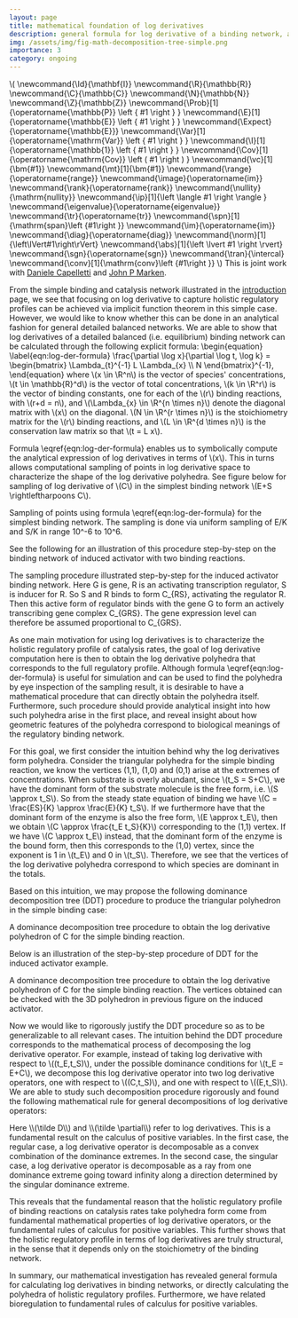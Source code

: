 ```yaml
---
layout: page
title: mathematical foundation of log derivatives
description: general formula for log derivative of a binding network, and dominance decomposition tree (DTT) to directly obtain log derivative polyhedra.
img: /assets/img/fig-math-decomposition-tree-simple.png
importance: 3
category: ongoing
---
```

\\(
    \newcommand{\Id}{\mathbf{I}}
    \newcommand{\R}{\mathbb{R}}
    \newcommand{\C}{\mathbb{C}}
    \newcommand{\N}{\mathbb{N}}
    \newcommand{\Z}{\mathbb{Z}}
    \newcommand{\Prob}[1]{\operatorname{\mathbb{P}}  \left \{ #1 \right \}  }
    \newcommand{\E}[1]{\operatorname{\mathbb{E}} \left \{ #1 \right \} }
    \newcommand{\Expect}{\operatorname{\mathbb{E}}}
    \newcommand{\Var}[1]{\operatorname{\mathrm{Var}} \left \{ #1 \right \} }
    \newcommand{\I}[1]{\operatorname{\mathbb{1}} \left \{ #1 \right \} }
    \newcommand{\Cov}[1]{\operatorname{\mathrm{Cov}} \left ( #1 \right ) }
    \newcommand{\vc}[1]{\bm{#1}}
    \newcommand{\mt}[1]{\bm{#1}}
    \newcommand{\range}{\operatorname{range}}
    \newcommand{\image}{\operatorname{im}}
    \newcommand{\rank}{\operatorname{rank}}
    \newcommand{\nullity}{\mathrm{nullity}}
    \newcommand{\ip}[1]{\left \langle #1 \right \rangle }
    \newcommand{\eigenvalue}{\operatorname{eigenvalue}}
    \newcommand{\tr}{\operatorname{tr}}
    \newcommand{\spn}[1]{\mathrm{span}\left \{#1\right \}}
    \newcommand{\im}{\operatorname{im}}
    \newcommand{\diag}{\operatorname{diag}}
    \newcommand{\norm}[1]{\left\lVert#1\right\rVert}
    \newcommand{\abs}[1]{\left \lvert #1 \right \rvert}
    \newcommand{\sgn}{\operatorname{sgn}}
    \newcommand{\tran}{\intercal}
    \newcommand{\conv}[1]{\mathrm{conv}\left \{#1\right \}}
\\)
This is joint work with [Daniele Capelletti](https://staff.polito.it/daniele.cappelletti/) and [John P Marken](https://scholar.google.com/citations?user=GVHMq88AAAAJ&hl=en).


From the simple binding and catalysis network illustrated in the [introduction]((https://chemaoxfz.github.io/projects/log_der_foundation/)) page, we see that focusing on log derivative to capture holistic regulatory profiles can be achieved via implicit function theorem in this simple case. 
However, we would like to know whether this can be done in an analytical fashion for general detailed balanced networks. 
We are able to show that log derivatives of a detailed balanced (i.e. equilibrium) binding network can be calculated through the following explicit formula:
\begin{equation}
\label{eqn:log-der-formula}
\frac{\partial \log x}{\partial \log t, \log k} = \begin{bmatrix} \Lambda_{t}^{-1} L \Lambda_{x} \\\ N \end{bmatrix}^{-1},
\end{equation}
where \\(x \in \R^n\\) is the vector of species' concentrations, \\(t \in \mathbb{R}^d\\) is the vector of total concentrations, \\(k \in \R^r\\) is the vector of binding constants, one for each of the \\(r\\) binding reactions, with \\(r+d = n\\), and \\(\Lambda_{x} \in \R^{n \times n}\\) denote the diagonal matrix with \\(x\\) on the diagonal. \\(N \in \R^{r \times n}\\) is the stoichiometry matrix for the \\(r\\) binding reactions, and \\(L \in \R^{d \times n}\\) is the conservation law matrix so that \\(t = L x\\).

Formula \eqref{eqn:log-der-formula} enables us to symbolically compute the analytical expression of log derivatives in terms of \\(x\\).
This in turns allows computational sampling of points in log derivative space to characterize the shape of the log derivative polyhedra. 
See figure below for sampling of log derivative of \\(C\\) in the simplest binding network \\(E+S \rightleftharpoons C\\).

<div class="row justify-content-sm-center">
    <div class="col-sm-6 mt-3 mt-md-0">
        <img class="img-fluid rounded z-depth-0" src="{{ '/assets/img/fig-math-log-der-sampling-simple.png' | relative_url }}" alt="" title="example image"/>
    </div>
</div>
<div class="caption">
    Sampling of points using formula \eqref{eqn:log-der-formula} for the simplest binding network. The sampling is done via uniform sampling of E/K and S/K in range 10^-6 to 10^6.
</div>

See the following for an illustration of this procedure step-by-step on the binding network of induced activator with two binding reactions. 

<div class="row justify-content-sm-center">
    <div class="col-sm-12 mt-6 mt-md-0">
        <img class="img-fluid rounded z-depth-0" src="{{ '/assets/img/fig-reaction-order-sampling-procedure.png' | relative_url }}" alt="" title="example image"/>
    </div>
</div>
<div class="caption">
    The sampling procedure illustrated step-by-step for the induced activator binding network. Here G is gene, R is an activating transcription regulator, S is inducer for R. So S and R binds to form C_{RS}, activating the regulator R. Then this active form of regulator binds with the gene G to form an actively transcribing gene complex C_{GRS}. 
    The gene expression level can therefore be assumed proportional to C_{GRS}.
</div>

As one main motivation for using log derivatives is to characterize the holistic regulatory profile of catalysis rates, the goal of log derivative computation here is then to obtain the log derivative polyhedra that corresponds to the full regulatory profile. 
Although formula \eqref{eqn:log-der-formula} is useful for simulation and can be used to find the polyhedra by eye inspection of the sampling result, it is desirable to have a mathematical procedure that can directly obtain the polyhedra itself. 
Furthermore, such procedure should provide analytical insight into how such polyhedra arise in the first place, and reveal insight about how geometric features of the polyhedra correspond to biological meanings of the regulatory binding network.

For this goal, we first consider the intuition behind why the log derivatives form polyhedra. 
Consider the triangular polyhedra for the simple binding reaction, we know the vertices (1,1), (1,0) and (0,1) arise at the extremes of concentrations. 
When substrate is overly abundant, since \\(t_S = S+C\\), we have the dominant form of the substrate molecule is the free form, i.e. \\(S \approx t_S\\). 
So from the steady state equation of binding we have \\(C = \frac{ES}{K} \approx \frac{E}{K} t_S\\). 
If we furthermore have that the dominant form of the enzyme is also the free form, \\(E \approx t_E\\), then we obtain \\(C \approx \frac{t_E t_S}{K}\\) corresponding to the (1,1) vertex. 
If we have \\(C \approx t_E\\) instead, that the dominant form of the enzyme is the bound form, then this corresponds to the (1,0) vertex, since the exponent is 1 in \\(t_E\\) and 0 in \\(t_S\\).
Therefore, we see that the vertices of the log derivative polyhedra correspond to which species are dominant in the totals. 

Based on this intuition, we may propose the following dominance decomposition tree (DDT) procedure to produce the triangular polyhedron in the simple binding case:
<div class="row justify-content-sm-center">
    <div class="col-sm-6 mt-3 mt-md-0">
        <img class="img-fluid rounded z-depth-0" src="{{ '/assets/img/fig-math-decomposition-tree-simple.png' | relative_url }}" alt="" title="example image"/>
    </div>
</div>
<div class="caption">
    A dominance decomposition tree procedure to obtain the log derivative polyhedron of C for the simple binding reaction.
</div>

Below is an illustration of the step-by-step procedure of DDT for the induced activator example.
<div class="row justify-content-sm-center">
    <div class="col-sm-12 mt-6 mt-md-0">
        <img class="img-fluid rounded z-depth-0" src="{{ '/assets/img/fig-dominance-decomposition-tree.png' | relative_url }}" alt="" title="example image"/>
    </div>
</div>
<div class="caption">
    A dominance decomposition tree procedure to obtain the log derivative polyhedron of C for the simple binding reaction. The vertices obtained can be checked with the 3D polyhedron in previous figure on the induced activator.
</div>

Now we would like to rigorously justify the DDT procedure so as to be generalizable to all relevant cases. 
The intuition behind the DDT procedure corresponds to the mathematical process of decomposing the log derivative operator.
For example, instead of taking log derivative with respect to \\((t_E,t_S)\\), under the possible dominance conditions for \\(t_E = E+C\\), we decompose this log derivative operator into two log derivative operators, one with respect to \\((C,t_S)\\), and one with respect to \\((E,t_S)\\). 
We are able to study such decomposition procedure rigorously and found the following mathematical rule for general decompositions of log derivative operators:
<div class="row justify-content-sm-center">
    <div class="col-sm-10 mt-3 mt-md-0">
        <img class="img-fluid rounded z-depth-0" src="{{ '/assets/img/fig-math-theorem-log-der-decomposition.png' | relative_url }}" alt="" title="example image"/>
    </div>
</div>
<div class="caption">
</div>
Here \\(\tilde D\\) and \\(\tilde \partial\\) refer to log derivatives.
This is a fundamental result on the calculus of positive variables.
In the first case, the regular case, a log derivative operator is decomposable as a convex combination of the dominance extremes. 
In the second case, the singular case, a log derivative operator is decomposable as a ray from one dominance extreme going toward infinity along a direction determined by the singular dominance extreme.

This reveals that the fundamental reason that the holistic regulatory profile of binding reactions on catalysis rates take polyhedra form come from fundamental mathematical properties of log derivative operators, or the fundamental rules of calculus for positive variables.
This further shows that the holistic regulatory profile in terms of log derivatives are truly structural, in the sense that it depends only on the stoichiometry of the binding network.

In summary, our mathematical investigation has revealed general formula for calculating log derivatives in binding networks, or directly calculating the polyhedra of holistic regulatory profiles. 
Furthermore, we have related bioregulation to fundamental rules of calculus for positive variables.


